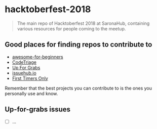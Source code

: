 # hacktoberfest-2018

> The main repo of Hacktoberfest 2018 at SaronaHub, containing various resources for people coming to the meetup.

## Good places for finding repos to contribute to

- [awesome-for-beginners](https://github.com/MunGell/awesome-for-beginners)
- [CodeTriage](https://www.codetriage.com)
- [Up For Grabs](https://up-for-grabs.net)
- [issuehub.io](http://issuehub.io)
- [First Timers Only](https://www.firsttimersonly.com)

Remember that the best projects you can contribute to is the ones you personally use and know.

## Up-for-grabs issues

- [ ] ...

